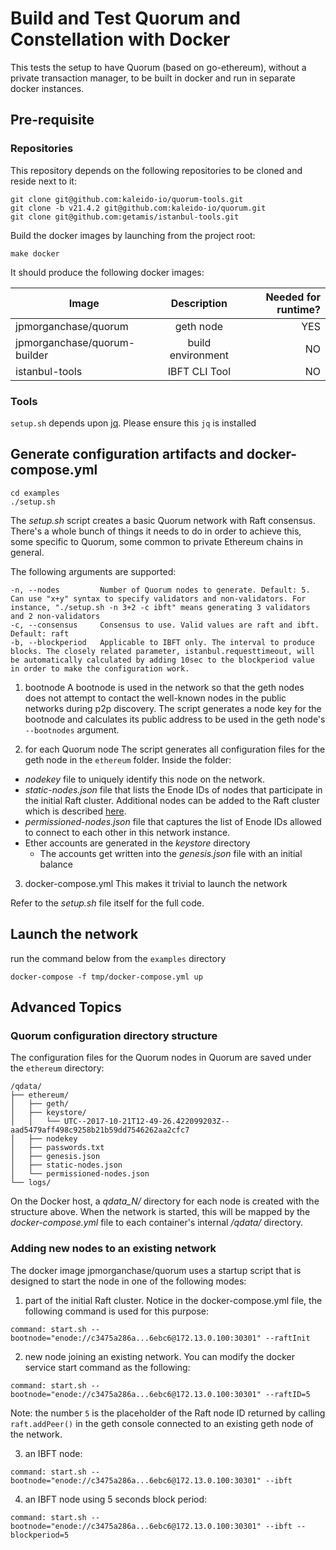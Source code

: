 # Build and Test Quorum and Constellation with Docker

This tests the setup to have Quorum (based on go-ethereum), without a private transaction manager, to be built in docker and run in separate docker instances.

## Pre-requisite

### Repositories

This repository depends on the following repositories to be cloned and reside next to it:
```
git clone git@github.com:kaleido-io/quorum-tools.git
git clone -b v21.4.2 git@github.com:kaleido-io/quorum.git
git clone git@github.com:getamis/istanbul-tools.git
```

Build the docker images by launching from the project root:
```
make docker
```

It should produce the following docker images:

| Image                            | Description           | Needed for runtime? |
| -------------------------------- |:---------------------:| -------------------:|
| jpmorganchase/quorum             | geth node             | YES                 |
| jpmorganchase/quorum-builder     | build environment     | NO                  |
| istanbul-tools                   | IBFT CLI Tool         | NO                  |

### Tools

`setup.sh` depends upon [jq](https://stedolan.github.io/jq/).  Please ensure this `jq` is installed

## Generate configuration artifacts and docker-compose.yml

```
cd examples
./setup.sh
```

The *setup.sh* script creates a basic Quorum network with Raft consensus. There's a whole bunch of things it needs to do in order to achieve this, some specific to Quorum, some common to private Ethereum chains in general.

The following arguments are supported:
```
-n, --nodes         Number of Quorum nodes to generate. Default: 5. Can use "x+y" syntax to specify validators and non-validators. For instance, "./setup.sh -n 3+2 -c ibft" means generating 3 validators and 2 non-validators
-c, --consensus     Consensus to use. Valid values are raft and ibft. Default: raft
-b, --blockperiod   Applicable to IBFT only. The interval to produce blocks. The closely related parameter, istanbul.requesttimeout, will be automatically calculated by adding 10sec to the blockperiod value in order to make the configuration work.
```

1. bootnode
A bootnode is used in the network so that the geth nodes does not attempt to contact the well-known nodes in the public networks during p2p discovery. The script generates a node key for the bootnode and calculates its public address to be used in the geth node's `--bootnodes` argument.

2. for each Quorum node
The script generates all configuration files for the geth node in the `ethereum` folder. Inside the folder:

 * *nodekey* file to uniquely identify this node on the network.
 * *static-nodes.json* file that lists the Enode IDs of nodes that participate in the initial Raft cluster. Additional nodes can be added to the Raft cluster which is described [here](#adding-new-nodes-to-an-existing-network).
 * *permissioned-nodes.json* file that captures the list of Enode IDs allowed to connect to each other in this network instance.
 * Ether accounts are generated in the *keystore* directory
   * The accounts get written into the *genesis.json* file with an initial balance

3. docker-compose.yml
This makes it trivial to launch the network

Refer to the *setup.sh* file itself for the full code.

## Launch the network

run the command below from the `examples` directory

```
docker-compose -f tmp/docker-compose.yml up
```

## Advanced Topics

### Quorum configuration directory structure

The configuration files for the Quorum nodes in Quorum are saved under the `ethereum` directory:

    /qdata/
    ├── ethereum/
    │   ├── geth/
    │   ├── keystore/
    │   │   └── UTC--2017-10-21T12-49-26.422099203Z--aad5479aff498c9258b21b59dd7546262aa2cfc7
    │   ├── nodekey
    │   ├── passwords.txt
    │   ├── genesis.json
    │   ├── static-nodes.json
    │   └── permissioned-nodes.json
    └── logs/

On the Docker host, a *qdata_N/* directory for each node is created with the structure above. When the network is started, this will be mapped by the *docker-compose.yml* file to each container's internal */qdata/* directory.

### Adding new nodes to an existing network

The docker image jpmorganchase/quorum uses a startup script that is designed to start the node in one of the following modes:
1. part of the initial Raft cluster. Notice in the docker-compose.yml file, the following command is used for this purpose:
```
command: start.sh --bootnode="enode://c3475a286a...6ebc6@172.13.0.100:30301" --raftInit
```
2. new node joining an existing network. You can modify the docker service start command as the following:
```
command: start.sh --bootnode="enode://c3475a286a...6ebc6@172.13.0.100:30301" --raftID=5
```
Note: the number `5` is the placeholder of the Raft node ID returned by calling `raft.addPeer()` in the geth console connected to an existing geth node of the network.

3. an IBFT node:
```
command: start.sh --bootnode="enode://c3475a286a...6ebc6@172.13.0.100:30301" --ibft
```
4. an IBFT node using 5 seconds block period:
```
command: start.sh --bootnode="enode://c3475a286a...6ebc6@172.13.0.100:30301" --ibft --blockperiod=5
```
